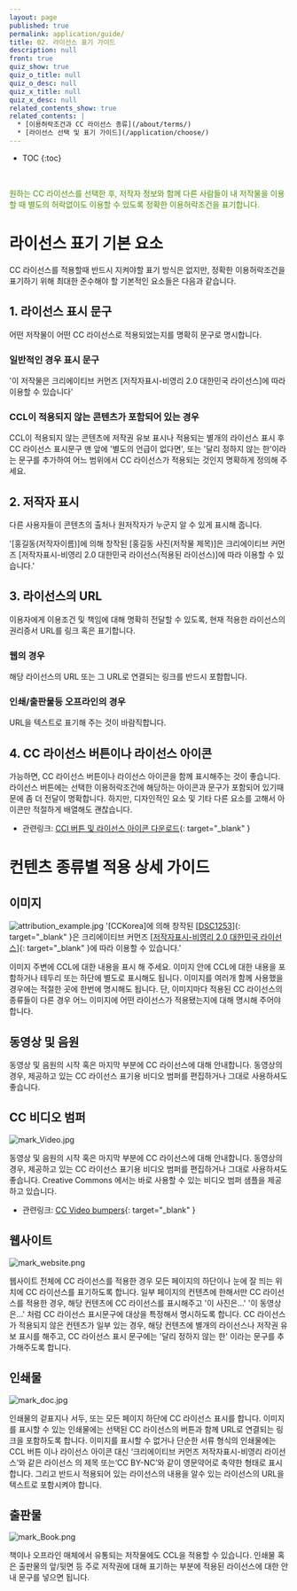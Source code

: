 ```yaml
---
layout: page
published: true
permalink: application/guide/
title: 02. 라이선스 표기 가이드
description: null
front: true
quiz_show: true
quiz_o_title: null
quiz_o_desc: null
quiz_x_title: null
quiz_x_desc: null
related_contents_show: true
related_contents: |
  * [이용허락조건과 CC 라이선스 종류](/about/terms/)
  * [라이선스 선택 및 표기 가이드](/application/choose/)
---
```




* TOC
{:toc}


&nbsp;

<span style="color:#499100">원하는 CC 라이선스를 선택한 후, 저작자 정보와 함께 다른 사람들이 내 저작물을 이용할 때 별도의 허락없이도 이용할 수 있도록 정확한 이용허락조건을 표기합니다.</span> 


# 라이선스 표기 기본 요소

CC 라이선스를 적용할때 반드시 지켜야할 표기 방식은 없지만, 정확한 이용허락조건을 표기하기 위해 최대한 준수해야 할 기본적인 요소들은 다음과 같습니다.

## 1. 라이선스 표시 문구
어떤 저작물이 어떤 CC 라이선스로 적용되었는지를 명확히 문구로 명시합니다.

### 일반적인 경우 표시 문구
'이 저작물은 크리에이티브 커먼즈 [저작자표시-비영리 2.0 대한민국 라이선스]에 따라 이용할 수 있습니다'

### CCL이 적용되지 않는 콘텐츠가 포함되어 있는 경우
CCL이 적용되지 않는 콘텐츠에 저작권 유보 표시나 적용되는 별개의 라이선스 표시 후 CC 라이선스 표시문구 맨 앞에 '별도의 언급이 없다면', 또는 '달리 정하지 않는 한'이라는 문구를 추가하여 어느 범위에서 CC 라이선스가 적용되는 것인지 명확하게 정의해 주세요.

## 2. 저작자 표시
다른 사용자들이 콘텐츠의 출처나 원저작자가 누군지 알 수 있게 표시해 줍니다.

'[홍길동(저작자이름)]에 의해 창작된 [홍길동 사진(저작물 제목)]은 
크리에이티브 커먼즈 [저작자표시-비영리 2.0 대한민국 라이선스(적용된 라이선스)]에 따라 이용할 수 있습니다.'

## 3. 라이선스의 URL
이용자에게 이용조건 및 책임에 대해 명확히 전달할 수 있도록, 현재 적용한 라이선스의 권리증서 URL를 링크 혹은 표기합니다.

### 웹의 경우
해당 라이선스의 URL 또는 그 URL로 연결되는 링크를 반드시 포함합니다.

### 인쇄/출판물등 오프라인의 경우
URL을 텍스트로 표기해 주는 것이 바람직합니다. 

## 4. CC 라이선스 버튼이나 라이선스 아이콘
가능하면, CC 라이선스 버튼이나 라이선스 아이콘을 함께 표시해주는 것이 좋습니다.
라이선스 버튼에는 선택한 이용허락조건에 해당하는 아이콘과 문구가 포함되어 있기때문에 좀 더 전달이 명확합니다. 하지만, 디자인적인 요소 및 기타 다른 요소를 고해서 아이콘만 적절하게 배열해도 괜찮습니다.

- 관련링크: [CCl 버튼 및 라이선스 아이콘 다운로드](https://creativecommons.org/about/downloads){: target="_blank" }

# 컨텐츠 종류별 적용 상세 가이드

## 이미지
![attribution_example.jpg]({{site.baseurl}}/media/attribution_example.jpg)
'[CCKorea]에 의해 창작된 [[DSC1253](https://www.flickr.com/photos/wowcckorea/22481186396/)]{: target="_blank" }은 크리에이티브 커먼즈 [[저작자표시-비영리 2.0 대한민국 라이선스](http://creativecommons.org/licenses/by/2.0/kr/)]{: target="_blank" }에 따라 이용할 수 있습니다.'

이미지 주변에 CCL에 대한 내용을 표시 해 주세요. 이미지 안에 CCL에 대한 내용을 포함하거나 테두리 또는 하단에 별도로 표시해도 됩니다.
이미지를 여러개 함께 사용했을 경우에는 적절한 곳에 한번에 명시해도 됩니다. 단, 이미지마다 적용된 CC 라이선스의 종류들이 다른 경우 어느 이미지에 어떤 라이선스가 적용됐는지에 대해 명시해 주어야 합니다.

## 동영상 및 음원

동영상 및 음원의 시작 혹은 마지막 부분에 CC 라이선스에 대해 안내합니다. 동영상의 경우, 제공하고 있는 CC 라이선스 표기용 비디오 범퍼를 편집하거나 그대로 사용하셔도 좋습니다.

## CC 비디오 범퍼

![mark_Video.jpg]({{site.baseurl}}/media/mark_Video.jpg)

동영상 및 음원의 시작 혹은 마지막 부분에 CC 라이선스에 대해 안내합니다. 동영상의 경우, 제공하고 있는 CC 라이선스 표기용 비디오 범퍼를 편집하거나 그대로 사용하셔도 좋습니다. Creative Commons 에서는 바로 사용할 수 있는 비디오 범퍼 샘플을 제공하고 있습니다.

- 관련링크: [CC Video bumpers](https://wiki.creativecommons.org/wiki/CC_video_bumpers){: target="_blank" }

## 웹사이트

![mark_website.png]({{site.baseurl}}/media/mark_website.png)

웹사이트 전체에 CC 라이선스를 적용한 경우 모든 페이지의 하단이나 눈에 잘 띄는 위치에 CC 라이선스를 표기하도록 합니다.
일부 페이지의 컨텐츠에 한해서만 CC 라이선스를 적용한 경우, 해당 컨텐츠에 CC 라이선스를 표시해주고 '이 사진은...' '이 동영상은...' 처럼 CC 라이선스 표시문구에 대상을 특정해서 명시하도록 합니다. CC 라이선스가 적용되지 않은 컨텐츠가 일부 있는 경우, 해당 컨텐츠에 별개의 라이선스나 저작권 유보 표시를 해주고, CC 라이선스 표시 문구에는 '달리 정하지 않는 한' 이라는 문구를 추가해주도록 합니다.

## 인쇄물

![mark_doc.jpg]({{site.baseurl}}/media/mark_doc.jpg)

인쇄물의 겉표지나 서두, 또는 모든 페이지 하단에 CC 라이선스 표시를 합니다. 이미지를 표시할 수 있는 인쇄물에는 선택된 CC 라이선스의 버튼과 함께 URL로 연결되는 링크을 포함하도록 합니다. 이미지를 표시할 수 없거나 단순한 서류 형식의 인쇄물에는 CCL 버튼 이나 라이선스 아이콘 대신 ‘크리에이티브 커먼즈 저작자표시-비영리 라이선스’와 같은 라이선스 의 제목 또는‘CC BY-NC’와 같이 영문약어로 축약한 형태로 표시합니다. 그리고 반드시 적용되어 있는 라이선스의 내용을 알수 있는 라이선스의 URL을 텍스트로 포함시켜야 합니다.

## 출판물

![mark_Book.png]({{site.baseurl}}/media/mark_Book.png)

책이나 오프라인 매체에서 유통되는 저작물에도 CCL을 적용할 수 있습니다. 인쇄물 혹은 출판물의 앞/뒷면 등 주로 저작권에 대해 표기하는 부분에 적용된 라이선스에 대한 안내 문구를 넣으면 됩니다.
